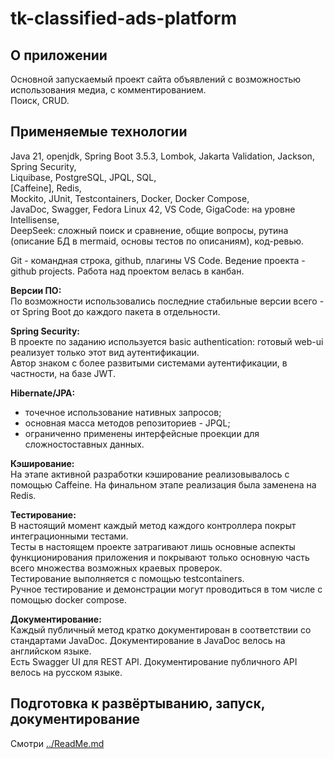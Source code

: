 # tk-classified-ads-platform

## О приложении

Основной запускаемый проект сайта объявлений с возможностью использования медиа, с комментированием.  
Поиск, CRUD.  

## Применяемые технологии

Java 21, openjdk,
Spring Boot 3.5.3, Lombok, Jakarta Validation, Jackson, Spring Security,  
Liquibase, PostgreSQL, JPQL, SQL,  
[Caffeine],  Redis,  
Mockito, JUnit, Testcontainers, Docker, Docker Compose,  
JavaDoc, Swagger,
Fedora Linux 42, VS Code,
GigaCode: на уровне Intellisense,  
DeepSeek: сложный поиск и сравнение, общие вопросы, рутина (описание БД в mermaid, основы тестов по описаниям), код-ревью.  

Git - командная строка, github, плагины VS Code.
Ведение проекта - github projects. Работа над проектом велась в канбан.

**Версии ПО:**  
По возможности использовались последние стабильные версии всего - от Spring Boot до каждого пакета в отдельности.

**Spring Security:**  
В проекте по заданию используется basic authentication: готовый web-ui реализует только этот вид аутентификации.  
Автор знаком с более развитыми системами аутентификации, в частности, на базе JWT.

**Hibernate/JPA:**

- точечное использование нативных запросов;
- основная масса методов репозиториев - JPQL;
- ограниченно применены интерфейсные проекции для сложностоставных данных.

**Кэширование:**  
На этапе активной разработки кэширование реализовывалось с помощью Caffeine. На финальном этапе реализация была заменена на Redis.

**Тестирование:**  
В настоящий момент каждый метод каждого контроллера покрыт интеграционными тестами.  
Тесты в настоящем проекте затрагивают лишь основные аспекты функционирования приложения и покрывают только основную часть всего множества возможных краевых проверок.  
Тестирование выполняется с помощью testcontainers.  
Ручное тестирование и демонстрации могут проводиться в том числе с помощью docker compose.

**Документирование:**  
Каждый публичный метод кратко документирован в соответствии со стандартами JavaDoc. Документирование в JavaDoc велось на английском языке.  
Есть Swagger UI для REST API. Документирование публичного API велось на русском языке.

## Подготовка к развёртыванию, запуск, документирование

Смотри [../ReadMe.md](https://github.com/taker1974/tk-classified-ads-platform-app/blob/main/ReadMe.md)
